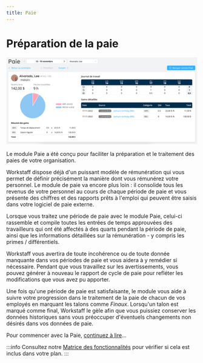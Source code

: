 ```yaml
---
title: Paie
---
```


# Préparation de la paie

![Interface de la paie](./images/paystub-ui.png)

Le module Paie a été conçu pour faciliter la préparation et le traitement des paies de votre organisation.

Workstaff dispose déjà d'un puissant modèle de rémunération qui vous permet de définir précisément la manière dont vous rémunérez votre personnel.
Le module de paie va encore plus loin : il consolide tous les revenus de votre personnel au cours de chaque période de paie et
vous présente des chiffres et des rapports prêts à l'emploi qui peuvent être saisis dans votre logiciel de paie externe.

Lorsque vous traitez une période de paie avec le module Paie, celui-ci rassemble et compile toutes les entrées de temps approuvées des travailleurs qui
ont été affectés à des quarts pendant la période de paie, ainsi que les informations détaillées sur la rémunération - y compris les primes / différentiels.

Workstaff vous avertira de toute incohérence ou de toute donnée manquante dans vos périodes de paie et vous aidera à y remédier si nécessaire.
Pendant que vous travaillez sur les avertissements, vous pouvez générer à nouveau le rapport de cycle de paie pour refléter les modifications que vous avez pu apporter.

Une fois qu'une période de paie est satisfaisante, le module vous aide à suivre votre progression dans le traitement de la paie de chacun de vos employés en marquant
les talons comme _Finaux_. Lorsqu'un talon est marqué comme final, Workstaff le gèle afin que vous puissiez conserver les données historiques sans vous préoccuper 
d'éventuels changements non désirés dans vos données de paie.

Pour commencer avec la Paie, [continuez à lire](./get-started.md)...

:::info
Consultez notre [Matrice des fonctionnalités](../features-matrix.md) pour vérifier si cela est inclus dans votre plan.
:::